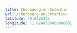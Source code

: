 ```yaml
---
title: Cherbourg-en-Cotentin
url: /cherbourg-en-cotentin/
latitude: 49.6425343
longitude: -1.6249565000000001
---
```

